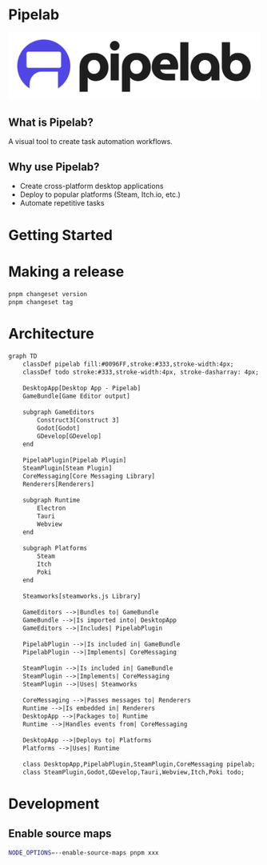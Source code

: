 # Pipelab

![logo](./readme/full_white_bg_black_text.png)

## What is Pipelab?

A visual tool to create task automation workflows.

## Why use Pipelab?

- Create cross-platform desktop applications
- Deploy to popular platforms (Steam, Itch.io, etc.)
- Automate repetitive tasks

# Getting Started

# Making a release
```
pnpm changeset version
pnpm changeset tag
```

# Architecture
```mermaid
graph TD
    classDef pipelab fill:#0096FF,stroke:#333,stroke-width:4px;
    classDef todo stroke:#333,stroke-width:4px, stroke-dasharray: 4px;

    DesktopApp[Desktop App - Pipelab]
    GameBundle[Game Editor output]

    subgraph GameEditors
        Construct3[Construct 3]
        Godot[Godot]
        GDevelop[GDevelop]
    end

    PipelabPlugin[Pipelab Plugin]
    SteamPlugin[Steam Plugin]
    CoreMessaging[Core Messaging Library]
    Renderers[Renderers]

    subgraph Runtime
        Electron
        Tauri
        Webview
    end

    subgraph Platforms
        Steam
        Itch
        Poki
    end

    Steamworks[steamworks.js Library]

    GameEditors -->|Bundles to| GameBundle
    GameBundle -->|Is imported into| DesktopApp
    GameEditors -->|Includes| PipelabPlugin

    PipelabPlugin -->|Is included in| GameBundle
    PipelabPlugin -->|Implements| CoreMessaging

    SteamPlugin -->|Is included in| GameBundle
    SteamPlugin -->|Implements| CoreMessaging
    SteamPlugin -->|Uses| Steamworks

    CoreMessaging -->|Passes messages to| Renderers
    Runtime -->|Is embedded in| Renderers
    DesktopApp -->|Packages to| Runtime
    Runtime -->|Handles events from| CoreMessaging

    DesktopApp -->|Deploys to| Platforms
    Platforms -->|Uses| Runtime

    class DesktopApp,PipelabPlugin,SteamPlugin,CoreMessaging pipelab;
    class SteamPlugin,Godot,GDevelop,Tauri,Webview,Itch,Poki todo;
```

# Development
## Enable source maps
```bash
NODE_OPTIONS=--enable-source-maps pnpm xxx
```
